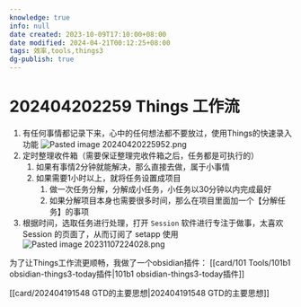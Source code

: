 ```yaml
---
knowledge: true
info: null
date created: 2023-10-09T17:10:00+08:00
date modified: 2024-04-21T00:12:25+08:00
tags: 效率,tools,things3
dg-publish: true
---
```


# 202404202259 Things 工作流

1. 有任何事情都记录下来，心中的任何想法都不要放过，使用Things的快速录入功能 ![Pasted image 20240420225952.png](/img/user/attachs/Pasted%20image%2020240420225952.png)
2. 定时整理收件箱（需要保证整理完收件箱之后，任务都是可执行的） 
	1. 如果有事情2分钟就能解决，那么直接去做，属于小事情
	2. 如果需要1小时以上，就将任务设置成项目
		1. 做一次任务分解，分解成小任务，小任务以30分钟以内完成最好
		2. 如果分解项目本身也需要很多时间，那么在项目里面加一个【分解任务】的事项
3. 根据时间，选取任务进行处理，打开 `Session` 软件进行专注于做事，太喜欢 Session 的页面了，从而订阅了 setapp 使用  ![Pasted image 20231107224028.png](/img/user/card/Pasted%20image%2020231107224028.png)

为了让Things工作流更顺畅，我做了一个obsidian插件： [[card/101 Tools/101b1 obsidian-things3-today插件\|101b1 obsidian-things3-today插件]]

[[card/202404191548 GTD的主要思想\|202404191548 GTD的主要思想]]

